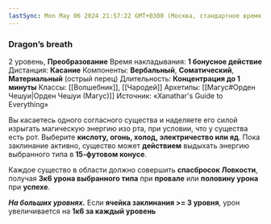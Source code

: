 ```yaml
---
lastSync: Mon May 06 2024 21:57:22 GMT+0300 (Москва, стандартное время)
---
```

### Dragon’s breath
2 уровень, **Преобразование**
Время накладывания: **1 бонусное действие**
Дистанция: **Касание**
Компоненты: **Вербальный**, **Соматический**, **Материальный** (острый перец)
Длительность: **Концентрация до 1 минуты**
Классы: [[Волшебник]], [[Чародей]]
Архетипы: [[Магус#Орден Чешуи|Орден Чешуи (Магус)]]
Источник: «Xanathar's Guide to Everything»

Вы касаетесь одного согласного существа и наделяете его силой изрыгать магическую энергию изо рта, при условии, что у существа есть рот. Выберите **кислоту, огонь, холод, электричество или яд**. Пока заклинание активно, существо может **действием** выдыхать энергию выбранного типа в **15-футовом конусе**.

Каждое существо в области должно совершить **спасбросок Ловкости**, получая **3к6 урона выбранного типа** при **провале** или **половину урона** при **успехе**.

**_На больших уровнях._** Если **ячейка заклинания >= 3 уровня**, урон увеличивается на **1к6 за каждый уровень**